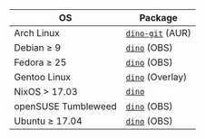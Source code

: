 | OS                  | Package|
| ------------------- | ------ |
| Arch Linux          | [`dino-git`](https://aur.archlinux.org/packages/dino-git/) (AUR)     |
| Debian ≥ 9          | [`dino`](https://software.opensuse.org/download.html?project=network:messaging:xmpp:dino&package=dino) (OBS) |
| Fedora ≥ 25         | [`dino`](https://software.opensuse.org/download.html?project=network:messaging:xmpp:dino&package=dino) (OBS) |
| Gentoo Linux        | [`dino`](https://github.com/csmk/frabjous/tree/master/net-im/dino) (Overlay) |
| NixOS > 17.03       | [`dino`](https://github.com/NixOS/nixpkgs/blob/master/pkgs/applications/networking/instant-messengers/dino/default.nix) |
| openSUSE Tumbleweed | [`dino`](https://software.opensuse.org/download.html?project=network:messaging:xmpp:dino&package=dino) (OBS) |
| Ubuntu ≥ 17.04      | [`dino`](https://software.opensuse.org/download.html?project=network:messaging:xmpp:dino&package=dino) (OBS) |
